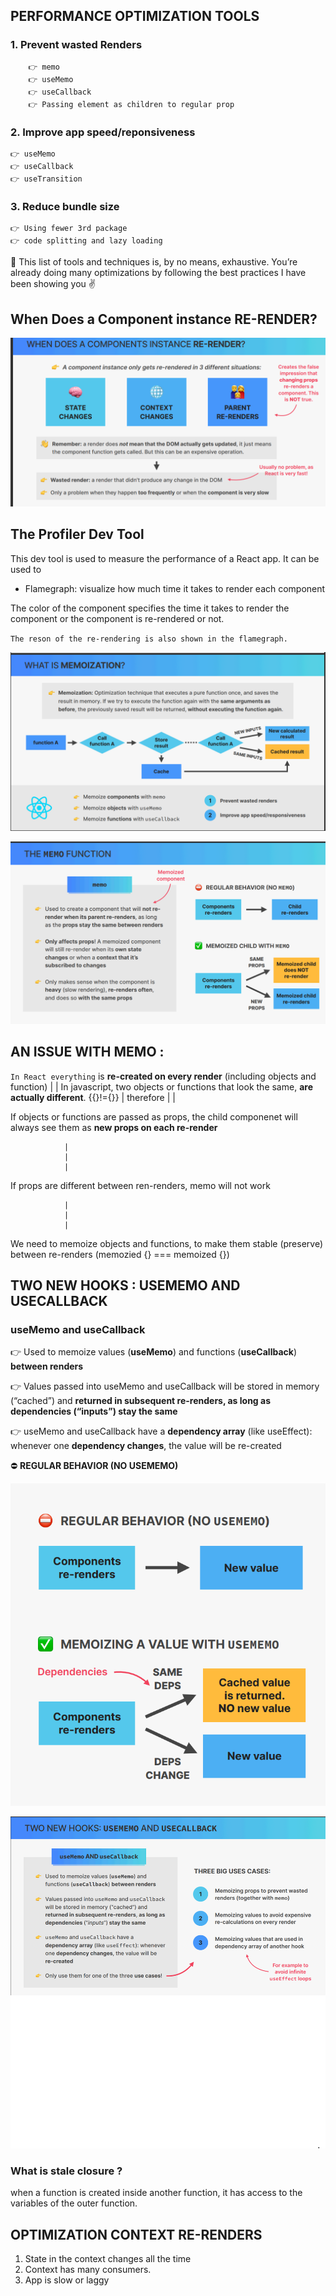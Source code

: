 ## PERFORMANCE OPTIMIZATION TOOLS 

### 1. Prevent wasted Renders 

        👉 memo
        👉 useMemo
        👉 useCallback
        👉 Passing element as children to regular prop

### 2. Improve app speed/reponsiveness

    👉 useMemo
    👉 useCallback
    👉 useTransition


### 3. Reduce bundle size

    👉 Using fewer 3rd package 
    👉 code splitting and lazy loading 


👋 This list of tools and techniques is, by no means, exhaustive. You’re already doing 
many optimizations by following the best practices I have been showing you ✌

## When Does a Component instance RE-RENDER? 

![](./WasteRender.png)


## The Profiler Dev Tool

This dev tool is used to measure the performance of a React app. It can be used to

- Flamegraph: visualize how much time it takes to render each component

The color of the component specifies the time it takes to render the component or the component is re-rendered or not.

`The reson of the re-rendering is also shown in the flamegraph.`


![](./memo01.png)

![](./memo02.png)


## AN ISSUE WITH MEMO : 

`In React everything` is **re-created on every render** (including objects and function)
                |
                |
In javascript, two objects or functions that look the same, **are actually different**. {{}!={}}
                |
  therefore     |
                |

If objects or functions are passed as props, the child componenet will always see them as **new props on each re-render**

                |
                |
                |
If props are different between ren-renders, memo will not work 

                |
                |
                |

We need to memoize objects and functions, to make them stable (preserve) between re-renders
(memozied {} === memoized {})



## TWO NEW HOOKS : USEMEMO AND USECALLBACK

### useMemo and useCallback

👉 Used to memoize values (**useMemo**) and 
functions (**useCallback**) **between renders**

👉 Values passed into useMemo and useCallback
will be stored in memory (“cached”) and 
**returned in subsequent re-renders, as long as dependencies (“inputs”) stay the same**

👉 useMemo and useCallback have a 
**dependency array** (like useEffect): whenever one **dependency changes**, the value will be re-created
              

 ⛔ **REGULAR BEHAVIOR (NO USEMEMO)**

![](./memo03.png)

![](./memo04.png)


### What is stale closure ? 

when a function is created inside another function, it has access to the variables of the outer function.


## OPTIMIZATION CONTEXT RE-RENDERS

1. State in the context changes all the time
2. Context has many consumers.
3. App is slow or laggy